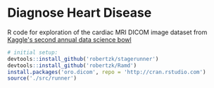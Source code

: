 
# Diagnose Heart Disease
R code for exploration of the cardiac MRI DICOM image dataset from [Kaggle's second annual data science bowl](https://www.kaggle.com/c/second-annual-data-science-bowl)

```R
# initial setup:
devtools::install_github('robertzk/stagerunner')
devtools::install_github('robertzk/Ramd')
install.packages('oro.dicom', repo = 'http://cran.rstudio.com')
source('./src/runner')
```
